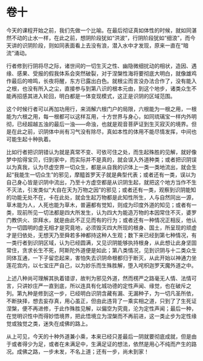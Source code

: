 # 卷十

​          今天的课程开始之前，我们先做一个比喻。在最后彻证真如体性的时候，就如同湛然不动的止水一样，在此之前，想阴阶段犹如“洪波”，行阴阶段犹如“细浪”，而今天讲的识阴阶段，则如同表面看上去没有浪，潜入水中才发现，原来一直在“暗流”涌动。

​         行者修到行阴将尽之际，诸世间的一切生灭之性、幽隐微细扰动的相状，造因、遇缘、感果、受报的假我体系会突然破裂，对于涅槃性海将要彻底大明白，就像雄鸡作最后的啼鸣，长夜将醒，东方已露出白色。就根尘而言没办法合作了，没有能入之根，也没有所入之尘，直接参与到第八识的根本元由，到这个地步，诸类众生不能再招感其进入轮回，明白都是一体变现模式，这正是识阴的区域范围。

​         这个时候行者可以再加功用行，来消解六根门户的局限，六根能为一根之用，一根能为六根之用，每一根都可以这样互用，十方世界与身心，如同琉璃宝一样内外明彻，已经超越五浊的最后一浊——命浊，也就是观音菩萨证到生灭寂灭的境界。但是在此之前，识阴体中尚有习气没有除尽，真如本性的体用不能尽情发挥，中间也可能生起十种执着。

​         比如行者把识阴错认为就是真常不变、可依可住之处，而生起殊胜的见解，就好像梦中拾得宝贝，归到家中，而实际并不是真的，就会误入外道种类；或者把识阴误以为真我，认为尽虚空界一切众生，都是从自我的识体上一类一类地流出，就会生起“我能生一切众生”的邪见，摩醯首罗天子就是典型代表；或者还有一类，误以为自己身心皆是识阴中流出，乃至十方虚空都是从识阴生起，就把这个地方当作不生不灭法，引发类似“大自在天为万物之因”的邪见；或者还有一类，观察到识阴能知的功能无处不在，卡在此处，就会生起万物都是此知性所生，人与自然同出一源，草木能为人，人死也能为草木，普遍都有觉知，则成为印度外道的知见；或者有一类，现前所见一切法都是四大所发生，认为四大为能造万物的本因常住不灭，婆罗门教供火、崇拜水，就是由此不正见而有的行为；或者还有一种情况正相反，他认为一切圆明的虚无相才是究竟地，必须毁灭四大所现的根身、国土，所呈现的顽虚才是归依处，无想天乃至舜若多神都持这种人生观；数下来已经到第七种情况，有一类行者到识阴区域，认为已经圆满，又见识阴能够执持根身，从此想让此身坚固常住，贪求长生不死，阿斯陀外道便是如此；第八类情况，见到识阴与十二类众生同体互通，一下子留恋起来，害怕失去识阴命根都归于断灭，从此开始以神通力坐莲花宫内，以七宝庄严自己，以为妙乐而生殊胜解，堕入咤枳迦罗天魔外道之中。

​         上述八种尚可理解其执着错谬，故判为邪见外道，然而楞严之路毫无人情、法情可言，只讲妙庄严一直到底，所以连具有化城功德的定性声闻、缘觉，也在破斥之列。第九种是修到这一步，已经明白识阴含藏有漏、无漏种子，为一切凡圣所依，不断抉择，想去妄存真，用心虽正，但由此违背了一乘实相之道，只到了了生死证涅槃，便不再进修，于此作殊胜见解，以偏空为究竟，沦为定性声闻；最后一种，在觉明识性中而得妙悟境界，把此悟境立为涅槃而不再前进，这一类止步为定性缘觉或独觉之类，迷失在成佛的路上。

​         从上可见，今天的十种外道兼小乘，本来已经只差最后一阴就要彻底成就，但是由于或者得少为足，或者在未满足中，生满足证的想法，依然是用心不纯而产生的路况。成佛之路，一步未发，不名上道；还有一步，尚未到家！